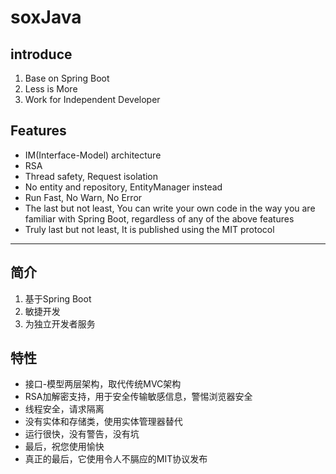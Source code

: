 # soxJava

## introduce
1. Base on Spring Boot
2. Less is More
3. Work for Independent Developer

## Features
- IM(Interface-Model) architecture
- RSA
- Thread safety, Request isolation
- No entity and repository, EntityManager instead
- Run Fast, No Warn, No Error
- The last but not least, You can write your own code in the way you are familiar with Spring Boot, regardless of any of the above features
- Truly last but not least, It is published using the MIT protocol

---

## 简介
1. 基于Spring Boot
2. 敏捷开发
3. 为独立开发者服务

## 特性
- 接口-模型两层架构，取代传统MVC架构
- RSA加解密支持，用于安全传输敏感信息，警惕浏览器安全
- 线程安全，请求隔离
- 没有实体和存储类，使用实体管理器替代
- 运行很快，没有警告，没有坑
- 最后，祝您使用愉快
- 真正的最后，它使用令人不膈应的MIT协议发布
